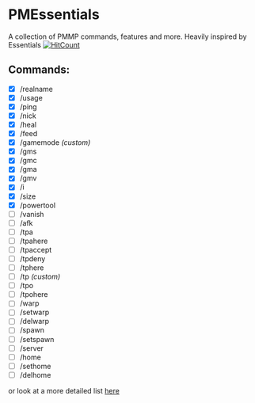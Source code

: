 # PMEssentials
A collection of PMMP commands, features and more. Heavily inspired by Essentials
[![HitCount](http://hits.dwyl.io/pmessentials/PMEssentials.svg)](http://hits.dwyl.io/pmessentials/PMEssentials)

## Commands:
- [x] /realname
- [x] /usage
- [x] /ping
- [x] /nick
- [x] /heal
- [x] /feed  
- [x] /gamemode *(custom)*
- [x] /gms
- [x] /gmc
- [x] /gma
- [x] /gmv
- [x] /i
- [x] /size
- [x] /powertool
- [ ] /vanish
- [ ] /afk
- [ ] /tpa
- [ ] /tpahere
- [ ] /tpaccept
- [ ] /tpdeny
- [ ] /tphere
- [ ] /tp *(custom)*
- [ ] /tpo
- [ ] /tpohere
- [ ] /warp
- [ ] /setwarp
- [ ] /delwarp
- [ ] /spawn
- [ ] /setspawn
- [ ] /server
- [ ] /home
- [ ] /sethome
- [ ] /delhome

or look at a more detailed list [here](https://github.com/pmessentials/PMEssentials/wiki/Commands)
